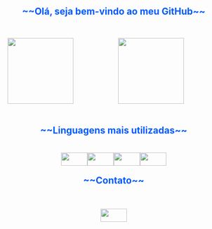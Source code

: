 <div style="text-align: center; color: #005aff; font-size: 1.5em; font-weight: bold;">
  <p>~~Olá, seja bem-vindo ao meu GitHub~~</p>
</div>

<br>

<div style="display: flex; justify-content: space-between;">
  <div style="width: 48%; border: none solid #ccc; padding: 10px;">
    <img height ="150em" src="https://github-readme-stats.vercel.app/api?username=github-elison&show_icons=true&theme=dracula")>
  
  </div>
  <div style="width: 48%; border: none solid #ccc; padding: 10px;">
    <img height ="150em" src="https://github-readme-stats.vercel.app/api/top-langs/?username=github-elison&layout=compact">
    
  </div>
</div>

<br>

<div style="text-align: center; color: #005aff; font-size: 1.5em; font-weight: bold;">
  <p>~~Linguagens mais utilizadas~~</p>
</div>
<br>

<div style="display: flex; justify-content: center;">
<img height=30cm src="https://cdn.jsdelivr.net/gh/devicons/devicon/icons/html5/html5-original.svg" align="center" heigth="50" width="60" />
<img height=30cm src="https://cdn.jsdelivr.net/gh/devicons/devicon/icons/css3/css3-original.svg" align="center" heigth="50" width="60" />
<img height=30cm src="https://cdn.jsdelivr.net/gh/devicons/devicon/icons/python/python-original.svg" align="center" heigth="50" width="60" />
<img height=30cm src="https://cdn.jsdelivr.net/gh/devicons/devicon/icons/javascript/javascript-original.svg" align="center" heigth="50" width="60" />
</div>


<div style="text-align: center; color: #005aff; font-size: 1.5em; font-weight: bold;">
  <p>~~Contato~~</p>
</div>

<br><div style="display: flex; justify-content: center;">
<a href="https://www.linkedin.com/in/elison-martins-981bb1216/">
<img height=30cm src="https://cdn.jsdelivr.net/gh/devicons/devicon/icons/linkedin/linkedin-original.svg" align="center" heigth="50" width="60"/>
</a></div>

